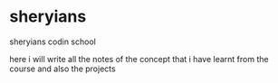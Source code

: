 # sheryians
sheryians codin school

here i will write all the notes of the concept that i have learnt from the course
and also the projects
